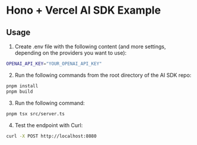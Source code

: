 # Hono + Vercel AI SDK Example

## Usage

1. Create .env file with the following content (and more settings, depending on the providers you want to use):

```sh
OPENAI_API_KEY="YOUR_OPENAI_API_KEY"
```

2. Run the following commands from the root directory of the AI SDK repo:

```sh
pnpm install
pnpm build
```

3. Run the following command:

```sh
pnpm tsx src/server.ts
```

4. Test the endpoint with Curl:

```sh
curl -X POST http://localhost:8080
```
